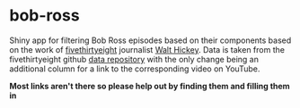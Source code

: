 # bob-ross
Shiny app for filtering Bob Ross episodes based on their components
based on the work of
[fivethirtyeight](http://fivethirtyeight.com/features/a-statistical-analysis-of-the-work-of-bob-ross/)
journalist [Walt Hickey](https://twitter.com/WaltHickey). Data is
taken from the fivethirtyeight github [data
repository](https://github.com/fivethirtyeight/data) with the only
change being an additional column for a link to the corresponding
video on YouTube.

**Most links aren't there so please help out by finding them and
filling them in**
